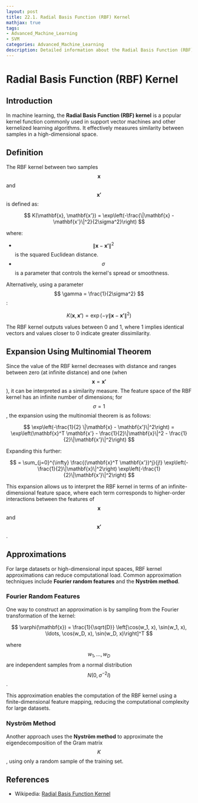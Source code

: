 ```yaml
---
layout: post
title: 22.1. Radial Basis Function (RBF) Kernel
mathjax: true
tags:
- Advanced_Machine_Learning
- SVM
categories: Advanced_Machine_Learning
description: Detailed information about the Radial Basis Function (RBF) Kernel
---
```


# Radial Basis Function (RBF) Kernel

## Introduction
In machine learning, the **Radial Basis Function (RBF) kernel** is a popular kernel function commonly used in support vector machines and other kernelized learning algorithms. It effectively measures similarity between samples in a high-dimensional space.

## Definition
The RBF kernel between two samples $$ \mathbf{x} $$ and $$ \mathbf{x'} $$ is defined as:

$$
K(\mathbf{x}, \mathbf{x'}) = \exp\left(-\frac{\|\mathbf{x} - \mathbf{x'}\|^2}{2\sigma^2}\right)
$$

where:
- $$ \|\mathbf{x} - \mathbf{x'}\|^2 $$ is the squared Euclidean distance.
- $$ \sigma $$ is a parameter that controls the kernel's spread or smoothness.

Alternatively, using a parameter $$ \gamma = \frac{1}{2\sigma^2} $$:

$$
K(\mathbf{x}, \mathbf{x'}) = \exp(-\gamma \|\mathbf{x} - \mathbf{x'}\|^2)
$$

The RBF kernel outputs values between 0 and 1, where 1 implies identical vectors and values closer to 0 indicate greater dissimilarity.

## Expansion Using Multinomial Theorem
Since the value of the RBF kernel decreases with distance and ranges between zero (at infinite distance) and one (when $$ \mathbf{x} = \mathbf{x'} $$), it can be interpreted as a similarity measure. The feature space of the RBF kernel has an infinite number of dimensions; for $$ \sigma = 1 $$, the expansion using the multinomial theorem is as follows:

$$
\exp\left(-\frac{1}{2} \|\mathbf{x} - \mathbf{x'}\|^2\right) = \exp\left(\mathbf{x}^T \mathbf{x'} - \frac{1}{2}\|\mathbf{x}\|^2 - \frac{1}{2}\|\mathbf{x'}\|^2\right)
$$

Expanding this further:

$$
= \sum_{j=0}^{\infty} \frac{(\mathbf{x}^T \mathbf{x'})^j}{j!} \exp\left(-\frac{1}{2}\|\mathbf{x}\|^2\right) \exp\left(-\frac{1}{2}\|\mathbf{x'}\|^2\right)
$$

This expansion allows us to interpret the RBF kernel in terms of an infinite-dimensional feature space, where each term corresponds to higher-order interactions between the features of $$ \mathbf{x} $$ and $$ \mathbf{x'} $$.

## Approximations
For large datasets or high-dimensional input spaces, RBF kernel approximations can reduce computational load. Common approximation techniques include **Fourier random features** and the **Nyström method**.

### Fourier Random Features
One way to construct an approximation is by sampling from the Fourier transformation of the kernel:

$$
\varphi(\mathbf{x}) = \frac{1}{\sqrt{D}} \left[\cos(w_1, x), \sin(w_1, x), \ldots, \cos(w_D, x), \sin(w_D, x)\right]^T
$$

where $$ w_1, \ldots, w_D $$ are independent samples from a normal distribution $$ N(0, \sigma^{-2} I) $$.

This approximation enables the computation of the RBF kernel using a finite-dimensional feature mapping, reducing the computational complexity for large datasets.

### Nyström Method
Another approach uses the **Nyström method** to approximate the eigendecomposition of the Gram matrix $$ K $$, using only a random sample of the training set.

## References
- Wikipedia: [Radial Basis Function Kernel](https://en.wikipedia.org/wiki/Radial_basis_function_kernel)
